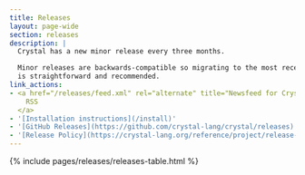 ```yaml
---
title: Releases
layout: page-wide
section: releases
description: |
  Crystal has a new minor release every three months.

  Minor releases are backwards-compatible so migrating to the most recent version
  is straightforward and recommended.
link_actions:
- <a href="/releases/feed.xml" rel="alternate" title="Newsfeed for Crystal releases" aria-label="Releases newsfeed" type="application/atom+xml">
    RSS
  </a>
- '[Installation instructions](/install)'
- '[GitHub Releases](https://github.com/crystal-lang/crystal/releases)'
- '[Release Policy](https://crystal-lang.org/reference/project/release-policy.html)'
---
```


{% include pages/releases/releases-table.html %}
